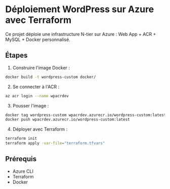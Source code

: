 # Déploiement WordPress sur Azure avec Terraform

Ce projet déploie une infrastructure N-tier sur Azure : Web App + ACR + MySQL + Docker personnalisé.

## Étapes

1. Construire l'image Docker :
```bash
docker build -t wordpress-custom docker/
```

2. Se connecter à l'ACR :
```bash
az acr login --name wpacrdev
```

3. Pousser l'image :
```bash
docker tag wordpress-custom wpacrdev.azurecr.io/wordpress-custom:latest
docker push wpacrdev.azurecr.io/wordpress-custom:latest
```

4. Déployer avec Terraform :
```bash
terraform init
terraform apply -var-file="terraform.tfvars"
```

## Prérequis

- Azure CLI
- Terraform
- Docker